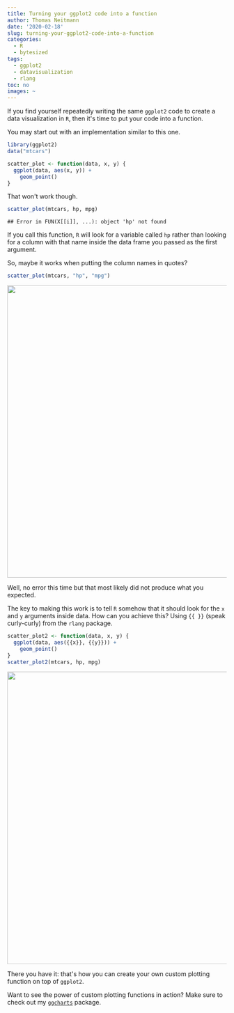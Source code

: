 ```yaml
---
title: Turning your ggplot2 code into a function
author: Thomas Neitmann
date: '2020-02-18'
slug: turning-your-ggplot2-code-into-a-function
categories:
  - R
  - bytesized
tags:
  - ggplot2
  - datavisualization
  - rlang
toc: no
images: ~
---
```





If you find yourself repeatedly writing the same `ggplot2` code to create a data visualization in `R`, then it's time to put your code into a function.

You may start out with an implementation similar to this one.


```r
library(ggplot2)
data("mtcars")

scatter_plot <- function(data, x, y) {
  ggplot(data, aes(x, y)) +
    geom_point()
}
```


That won't work though.


```r
scatter_plot(mtcars, hp, mpg)
```

```
## Error in FUN(X[[i]], ...): object 'hp' not found
```

If you call this function, `R` will look for a variable called `hp` rather than looking for a column with that name inside the data frame you passed as the first argument.

So, maybe it works when putting the column names in quotes?


```r
scatter_plot(mtcars, "hp", "mpg")
```

<img src="/posts/2020-02-18-turning-your-ggplot2-code-into-a-function_files/figure-html/unnamed-chunk-4-1.png" width="672" />


Well, no error this time but that most likely did not produce what you expected.

The key to making this work is to tell `R`  somehow that it should look for the `x` and `y` arguments inside data. How can you achieve this? Using `{{ }}` (speak curly-curly) from the `rlang` package.


```r
scatter_plot2 <- function(data, x, y) {
  ggplot(data, aes({{x}}, {{y}})) +
    geom_point()
}
scatter_plot2(mtcars, hp, mpg)
```

<img src="/posts/2020-02-18-turning-your-ggplot2-code-into-a-function_files/figure-html/unnamed-chunk-5-1.png" width="672" />


There you have it: that's how you can create your own custom plotting function on top of `ggplot2`.

Want to see the power of custom plotting functions in action? Make sure to check out my [`ggcharts`](https://github.com/thomas-neitmann/ggcharts) package.
